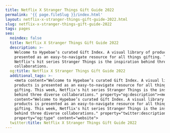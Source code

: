 ```yaml
---
title: Netflix X Stranger Things Gift Guide 2022
permalink: '{{ page.fileSlug }}/index.html'
layout: netflix-x-stranger-things-gift-guide-2022.html
slug: netflix-x-stranger-things-gift-guide-2022
tags: pages
seo:
  noindex: false
  title: Netflix X Stranger Things Gift Guide 2022
  description: >-
    Welcome to Hypebae’s curated Gift Index. A visual library of products is
    presented as an easy-to-navigate resource for all things gifting. This week,
    Netflix's hit series Stranger Things is the inspiration behind three diverse
    collaborations.
  og:title: Netflix X Stranger Things Gift Guide 2022
  additional_tags: >-
    <meta content="Welcome to Hypebae’s curated Gift Index. A visual library of
    products is presented as an easy-to-navigate resource for all things
    gifting. This week, Netflix's hit series Stranger Things is the inspiration
    behind three diverse collaborations." property="og:description"><meta
    content="Welcome to Hypebae’s curated Gift Index. A visual library of
    products is presented as an easy-to-navigate resource for all things
    gifting. This week, Netflix's hit series Stranger Things is the inspiration
    behind three diverse collaborations." property="twitter:description"><meta
    property="og:type" content="website">
  twitter:title: Netflix X Stranger Things Gift Guide 2022
---
```



